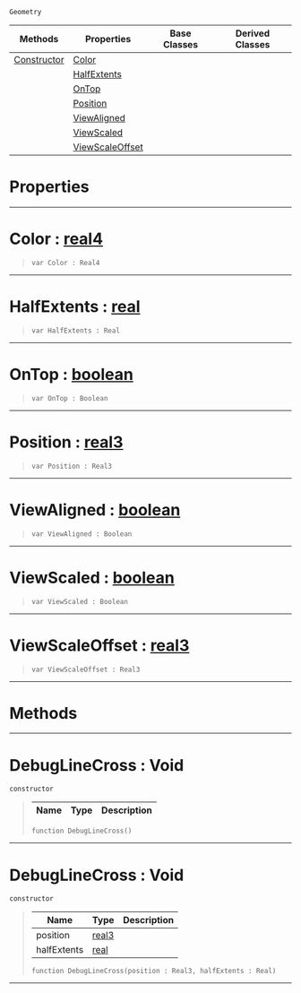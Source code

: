  `Geometry`

|Methods|Properties|Base Classes|Derived Classes|
|---|---|---|---|
|[ Constructor](https://github.com/ArendDanielek/ZeroDocsTest/blob/master/code_reference/class_reference/debuglinecross.markdown#debuglinecross-void)|[ Color](https://github.com/ArendDanielek/ZeroDocsTest/blob/master/code_reference/class_reference/debuglinecross.markdown#color-zero-engine-docume)| | |
| |[ HalfExtents](https://github.com/ArendDanielek/ZeroDocsTest/blob/master/code_reference/class_reference/debuglinecross.markdown#halfextents-zero-engine)| | |
| |[ OnTop](https://github.com/ArendDanielek/ZeroDocsTest/blob/master/code_reference/class_reference/debuglinecross.markdown#ontop-zero-engine-docume)| | |
| |[ Position](https://github.com/ArendDanielek/ZeroDocsTest/blob/master/code_reference/class_reference/debuglinecross.markdown#position-zero-engine-doc)| | |
| |[ ViewAligned](https://github.com/ArendDanielek/ZeroDocsTest/blob/master/code_reference/class_reference/debuglinecross.markdown#viewaligned-zero-engine)| | |
| |[ ViewScaled](https://github.com/ArendDanielek/ZeroDocsTest/blob/master/code_reference/class_reference/debuglinecross.markdown#viewscaled-zero-engine-d)| | |
| |[ ViewScaleOffset](https://github.com/ArendDanielek/ZeroDocsTest/blob/master/code_reference/class_reference/debuglinecross.markdown#viewscaleoffset-zero-eng)| | |


 #  Properties


---  
 #  Color : [real4](https://github.com/ArendDanielek/ZeroDocsTest/blob/master/code_reference/zilch_base_types/real4.markdown)

> 
> ``` lang=cpp, name=Zilch
> var Color : Real4


---  
 #  HalfExtents : [real](https://github.com/ArendDanielek/ZeroDocsTest/blob/master/code_reference/zilch_base_types/real.markdown)

> 
> ``` lang=cpp, name=Zilch
> var HalfExtents : Real


---  
 #  OnTop : [boolean](https://github.com/ArendDanielek/ZeroDocsTest/blob/master/code_reference/zilch_base_types/boolean.markdown)

> 
> ``` lang=cpp, name=Zilch
> var OnTop : Boolean


---  
 #  Position : [real3](https://github.com/ArendDanielek/ZeroDocsTest/blob/master/code_reference/zilch_base_types/real3.markdown)

> 
> ``` lang=cpp, name=Zilch
> var Position : Real3


---  
 #  ViewAligned : [boolean](https://github.com/ArendDanielek/ZeroDocsTest/blob/master/code_reference/zilch_base_types/boolean.markdown)

> 
> ``` lang=cpp, name=Zilch
> var ViewAligned : Boolean


---  
 #  ViewScaled : [boolean](https://github.com/ArendDanielek/ZeroDocsTest/blob/master/code_reference/zilch_base_types/boolean.markdown)

> 
> ``` lang=cpp, name=Zilch
> var ViewScaled : Boolean


---  
 #  ViewScaleOffset : [real3](https://github.com/ArendDanielek/ZeroDocsTest/blob/master/code_reference/zilch_base_types/real3.markdown)

> 
> ``` lang=cpp, name=Zilch
> var ViewScaleOffset : Real3


---  
 #  Methods


---  
 #  DebugLineCross : Void

 `constructor`

> 
> |Name|Type|Description|
> |---|---|---|
> ``` lang=cpp, name=Zilch
> function DebugLineCross()
> ``` 


---  
 #  DebugLineCross : Void

 `constructor`

> 
> |Name|Type|Description|
> |---|---|---|
> |position|[real3](https://github.com/ArendDanielek/ZeroDocsTest/blob/master/code_reference/zilch_base_types/real3.markdown)| |
> |halfExtents|[real](https://github.com/ArendDanielek/ZeroDocsTest/blob/master/code_reference/zilch_base_types/real.markdown)| |
> ``` lang=cpp, name=Zilch
> function DebugLineCross(position : Real3, halfExtents : Real)
> ``` 


---  
 
  
  
  
  
  
  
  

 